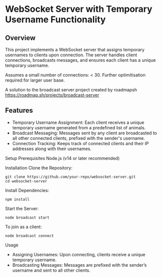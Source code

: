 # WebSocket Server with Temporary Username Functionality

## Overview
This project implements a WebSocket server that assigns temporary usernames to clients upon connection. The server handles client connections, broadcasts messages, and ensures each client has a unique temporary username.

Assumes a small number of connections: < 30. Further optimitisation required for larger user base. 

A solution to the broadcast server project created by roadmapsh https://roadmap.sh/projects/broadcast-server

## Features
* Temporary Username Assignment: Each client receives a unique temporary username generated from a predefined list of animals.
* Broadcast Messaging: Messages sent by any client are broadcasted to all other connected clients, prefixed with the sender's username.
* Connection Tracking: Keeps track of connected clients and their IP addresses along with their usernames.

Setup
Prerequisites
Node.js (v14 or later recommended)

Installation
Clone the Repository:
```
git clone https://github.com/your-repo/websocket-server.git
cd websocket-server
```
Install Dependencies:
```
npm install
```
Start the Server:
```
node broadcast start
```
To join as a client:
```
node broadcast connect
```

Usage
* Assigning Usernames: Upon connecting, clients receive a unique temporary username.
* Broadcasting Messages: Messages are prefixed with the sender’s username and sent to all other clients.
